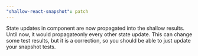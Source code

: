 ```yaml
---
"shallow-react-snapshot": patch
---
```


State updates in component are now propagated into the shallow results. Until now, it would propagateonly every other state update. This can change some test results, but it is a correction, so you should be able to just update your snapshot tests.

